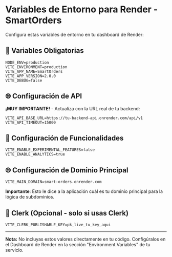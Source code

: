# Variables de Entorno para Render - SmartOrders

Configura estas variables de entorno en tu dashboard de Render:

## 🔧 Variables Obligatorias

```
NODE_ENV=production
VITE_ENVIRONMENT=production
VITE_APP_NAME=SmartOrders
VITE_APP_VERSION=2.0.0
VITE_DEBUG=false
```

## 🌐 Configuración de API

**¡MUY IMPORTANTE!** - Actualiza con la URL real de tu backend:

```
VITE_API_BASE_URL=https://tu-backend-api.onrender.com/api/v1
VITE_API_TIMEOUT=15000
```

## 🚀 Configuración de Funcionalidades

```
VITE_ENABLE_EXPERIMENTAL_FEATURES=false
VITE_ENABLE_ANALYTICS=true
```

## 🌐 Configuración de Dominio Principal

```
VITE_MAIN_DOMAIN=smart-orders.onrender.com
```

**Importante**: Esto le dice a la aplicación cuál es tu dominio principal para la lógica de subdominios.

## 🔐 Clerk (Opcional - solo si usas Clerk)

```
VITE_CLERK_PUBLISHABLE_KEY=pk_live_tu_key_aqui
```

---

**Nota:** No incluyas estos valores directamente en tu código. Configúralos en el Dashboard de Render en la sección "Environment Variables" de tu servicio.
